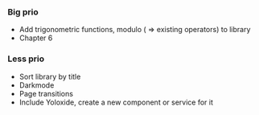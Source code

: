 ### Big prio
- Add trigonometric functions, modulo ( => existing operators) to library
- Chapter 6

### Less prio
- Sort library by title
- Darkmode
- Page transitions
- Include Yoloxide, create a new component or service for it
